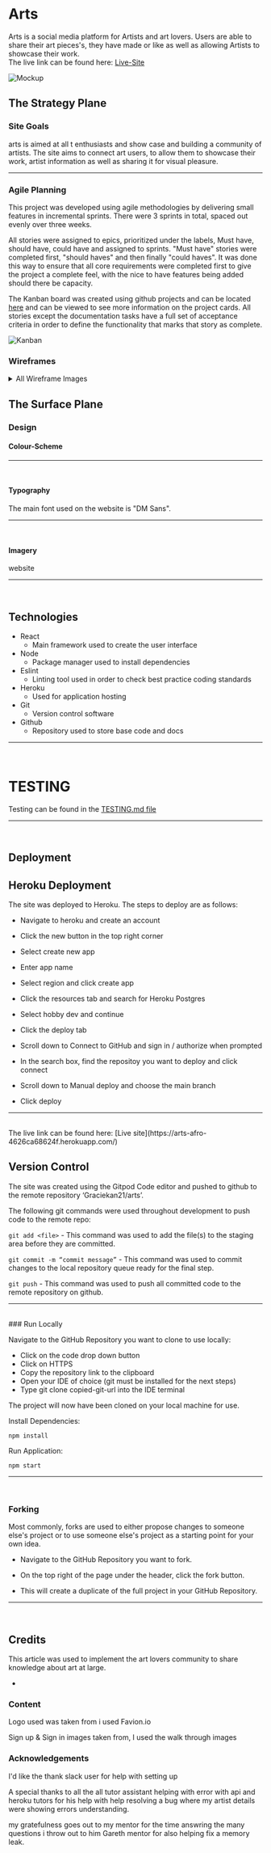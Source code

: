 # Arts

Arts is a social media platform for Artists and art lovers. Users are able to share their art pieces's, they have made or like as well as allowing Artists to showcase their work.
<br>
The live link can be found here: [Live-Site](https://arts-afro-4626ca68624f.herokuapp.com/)
<br>

![Mockup](/readme/images/mockup.png)

## The Strategy Plane

### Site Goals

arts is aimed at all t enthusiasts and show case and building a community of artists. The site aims to connect art
 users, to allow them to showcase their work, artist information as well as sharing it for visual pleasure.
<hr>

### Agile Planning

This project was developed using agile methodologies by delivering small features in incremental sprints. There were 3 sprints in total, spaced out evenly over three weeks.

All stories were assigned to epics, prioritized under the labels, Must have, should have, could have and assigned to sprints. "Must have" stories were completed first, "should haves" and then finally "could haves". It was done this way to ensure that all core requirements were completed first to give the project a complete feel, with the nice to have features being added should there be capacity.

The Kanban board was created using github projects and can be located [here](https://github.com/users/Gareth-McGirr/projects/1/views/1) and can be viewed to see more information on the project cards. All stories except the documentation tasks have a full set of acceptance criteria in order to define the functionality that marks that story as complete.

![Kanban](/main/readme/kanban.PNG)



### Wireframes

<details>

<summary>All Wireframe Images</summary>

Full size wireframes available [here](/readme/wireframes/)

Home / Posts

![Home page](/readme/wireframes/home_page.png)

Feed

![feed](/readme/wireframes/post_page.png)

Liked

![like](/readme/wireframes/liked.png)

Sign Up

![Sign Up](/readme/wireframes/signup_page.png)


The rest of the page almost look alike with the one i have shown here
</details>

## The Surface Plane

### Design

#### Colour-Scheme   
                                  
<hr>        
<br>    

#### Typography

The main font used on the website is "DM Sans".
<hr>
<br>

#### Imagery

website []()
<hr>
<br>

## Technologies

* React
    * Main framework used to create the user interface
* Node
    * Package manager used to install dependencies
* Eslint
    * Linting tool used in order to check best practice coding standards
* Heroku
    * Used for application hosting
* Git
    * Version control software
* Github
    * Repository used to store base code and docs

<hr>
<br>

# TESTING

Testing can be found in the [TESTING.md file](https://github.com/Graciekan21/arts/tree/main)
<hr>
<br>

## Deployment
## Heroku Deployment

The site was deployed to Heroku. The steps to deploy are as follows:

* Navigate to heroku and create an account
* Click the new button in the top right corner
* Select create new app
* Enter app name
* Select region and click create app
* Click the resources tab and search for Heroku Postgres
* Select hobby dev and continue

* Click the deploy tab
* Scroll down to Connect to GitHub and sign in / authorize when prompted
* In the search box, find the repositoy you want to deploy and click connect
* Scroll down to Manual deploy and choose the main branch
* Click deploy
<hr>
<br>
The live link can be found here: [Live site](https://arts-afro-4626ca68624f.herokuapp.com/)
<br>

## Version Control

The site was created using the Gitpod Code editor and pushed to github to the remote repository ‘Graciekan21/arts’.

The following git commands were used throughout development to push code to the remote repo:

```git add <file>``` - This command was used to add the file(s) to the staging area before they are committed.

```git commit -m “commit message”``` - This command was used to commit changes to the local repository queue ready for the final step.

```git push``` - This command was used to push all committed code to the remote repository on github.
<hr>
<br>
### Run Locally

Navigate to the GitHub Repository you want to clone to use locally:

- Click on the code drop down button
- Click on HTTPS
- Copy the repository link to the clipboard
- Open your IDE of choice (git must be installed for the next steps)
- Type git clone copied-git-url into the IDE terminal

The project will now have been cloned on your local machine for use.

Install Dependencies:

```npm install```

Run Application:

```npm start```
<hr>
<br>

### Forking

Most commonly, forks are used to either propose changes to someone else's project or to use someone else's project as a starting point for your own idea.

- Navigate to the GitHub Repository you want to fork.

- On the top right of the page under the header, click the fork button.

- This will create a duplicate of the full project in your GitHub Repository.
<hr>
<br>

## Credits

This  article was used to implement the art lovers community to share knowledge about art at large.
* []()


### Content

Logo used was taken from i used Favion.io

Sign up & Sign in images taken from, I used the walk through images

### Acknowledgements

I'd like the thank slack user for help with setting up 

A special thanks to all the all tutor assistant helping with error with api and heroku tutors for his help with help resolving a bug where my artist details were showing errors understanding.

my gratefulness goes out to my mentor for the time answring the many questions i throw out to him Gareth mentor for also helping fix a memory leak.